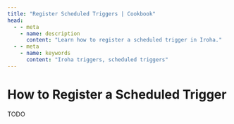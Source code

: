 ```yaml
---
title: "Register Scheduled Triggers | Cookbook"
head:
  - - meta
    - name: description
      content: "Learn how to register a scheduled trigger in Iroha."
  - - meta
    - name: keywords
      content: "Iroha triggers, scheduled triggers"
---
```


# How to Register a Scheduled Trigger

TODO